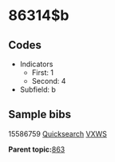 # 86314$b

## Codes

-   Indicators
    -   First: 1
    -   Second: 4
-   Subfield: b

## Sample bibs

15586759 [Quicksearch](https://search.library.yale.edu/catalog/15586759) [VXWS](http://prodorbis.library.yale.edu:7014/vxws/GetHoldingsService?bibId=15586759)

**Parent topic:**[863](../../tags/863/863.md)

